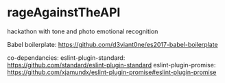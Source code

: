 # rageAgainstTheAPI
hackathon with tone and photo emotional recognition

Babel boilerplate:
https://github.com/d3viant0ne/es2017-babel-boilerplate

co-dependancies:
eslint-plugin-standard:
https://github.com/standard/eslint-plugin-standard
eslint-plugin-promise:
https://github.com/xjamundx/eslint-plugin-promise#eslint-plugin-promise